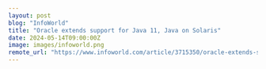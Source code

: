 ```yaml
---
layout: post
blog: "InfoWorld"
title: "Oracle extends support for Java 11, Java on Solaris"
date: 2024-05-14T09:00:00Z
image: images/infoworld.png
remote_url: "https://www.infoworld.com/article/3715350/oracle-extends-support-for-java-11-java-on-solaris.html#tk.rss_applicationdevelopment"
---
```

